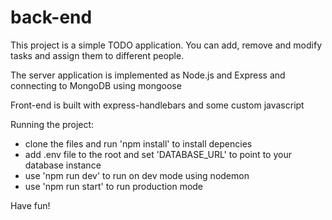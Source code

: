 # back-end

This project is a simple TODO application.
You can add, remove and modify tasks and assign them to different people.

The server application is implemented as Node.js and Express and connecting to MongoDB using mongoose

Front-end is built with express-handlebars and some custom javascript

Running the project:

-   clone the files and run 'npm install' to install depencies
-   add .env file to the root and set 'DATABASE_URL' to point to your database instance
-   use 'npm run dev' to run on dev mode using nodemon
-   use 'npm run start' to run production mode

Have fun!
